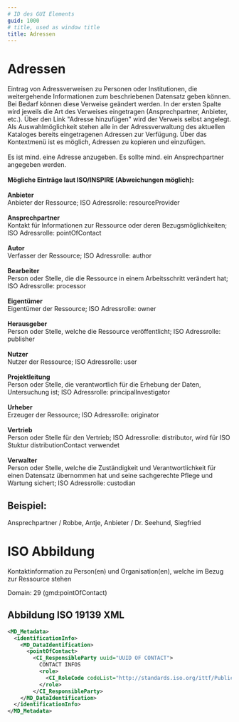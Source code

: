 ```yaml
---
# ID des GUI Elements
guid: 1000
# title, used as window title
title: Adressen
---
```


# Adressen

Eintrag von Adressverweisen zu Personen oder Institutionen, die weitergehende Informationen zum beschriebenen Datensatz geben können. Bei Bedarf können diese Verweise geändert werden. In der ersten Spalte wird jeweils die Art des Verweises eingetragen (Ansprechpartner, Anbieter, etc.). Über den Link "Adresse hinzufügen" wird der Verweis selbst angelegt. Als Auswahlmöglichkeit stehen alle in der Adressverwaltung des aktuellen Kataloges bereits eingetragenen Adressen zur Verfügung. Über das Kontextmenü ist es möglich, Adressen zu kopieren und einzufügen.<br><br>Es ist mind. eine Adresse anzugeben. Es sollte mind. ein Ansprechpartner angegeben werden.<br><br><b>Mögliche Einträge laut ISO/INSPIRE (Abweichungen möglich):</b><br><br><b>Anbieter</b><br>Anbieter der Ressource; ISO Adressrolle: resourceProvider<br><br><b>Ansprechpartner</b><br>Kontakt für Informationen zur Ressource oder deren Bezugsmöglichkeiten; ISO Adressrolle: pointOfContact<br><br><b>Autor</b><br>Verfasser der Ressource; ISO Adressrolle: author<br><br><b>Bearbeiter</b><br>Person oder Stelle, die die Ressource in einem Arbeitsschritt verändert hat; ISO Adressrolle: processor<br><br><b>Eigentümer</b><br>Eigentümer der Ressource; ISO Adressrolle: owner<br><br><b>Herausgeber</b><br>Person oder Stelle, welche die Ressource veröffentlicht; ISO Adressrolle: publisher<br><br><b>Nutzer</b><br>Nutzer der Ressource; ISO Adressrolle: user<br><br><b>Projektleitung</b><br>Person oder Stelle, die verantwortlich für die Erhebung der Daten, Untersuchung ist; ISO Adressrolle: principalInvestigator<br><br><b>Urheber</b><br>Erzeuger der Ressource; ISO Adressrolle: originator<br><br><b>Vertrieb</b><br>Person oder Stelle für den Vertrieb; ISO Adressrolle: distributor, wird für ISO Stuktur distributionContact verwendet<br><br><b>Verwalter</b><br>Person oder Stelle, welche die Zuständigkeit und Verantwortlichkeit für einen Datensatz übernommen hat und seine sachgerechte Pflege und Wartung sichert; ISO Adressrolle: custodian

## Beispiel:

Ansprechpartner / Robbe, Antje, Anbieter / Dr. Seehund, Siegfried

# ISO Abbildung

Kontaktinformation zu Person(en) und Organisation(en), welche im Bezug zur Ressource stehen

Domain: 29 (gmd:pointOfContact)


## Abbildung ISO 19139 XML

```XML
<MD_Metadata>
  <identificationInfo>
    <MD_DataIdentification>
      <pointOfContact>
        <CI_ResponsibleParty uuid="UUID OF CONTACT">
          CONTACT INFOS
          <role>
            <CI_RoleCode codeList="http://standards.iso.org/ittf/PubliclyAvailableStandards/ISO_19139_Schemas/resources/codelist/gmxCodelists.xml#CI_RoleCode" codeListValue="ROLE CODE"/>
          </role>
        </CI_ResponsibleParty>
    </MD_DataIdentification>
  </identificationInfo>
</MD_Metadata>
```
